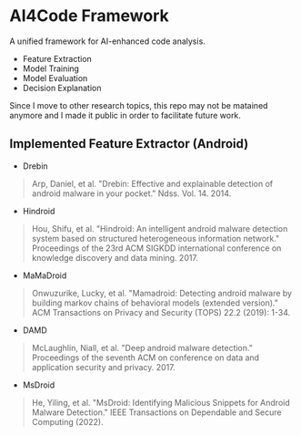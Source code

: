 # AI4Code Framework
 A unified framework for AI-enhanced code analysis.
 - Feature Extraction
 - Model Training
 - Model Evaluation
 - Decision Explanation
 
Since I move to other research topics, this repo may not be matained anymore and I made it public in order to facilitate future work.
## Implemented Feature Extractor (Android)
- Drebin
> Arp, Daniel, et al. "Drebin: Effective and explainable detection of android malware in your pocket." Ndss. Vol. 14. 2014.
- Hindroid
> Hou, Shifu, et al. "Hindroid: An intelligent android malware detection system based on structured heterogeneous information network." Proceedings of the 23rd ACM SIGKDD international conference on knowledge discovery and data mining. 2017.
- MaMaDroid
> Onwuzurike, Lucky, et al. "Mamadroid: Detecting android malware by building markov chains of behavioral models (extended version)." ACM Transactions on Privacy and Security (TOPS) 22.2 (2019): 1-34.
- DAMD
> McLaughlin, Niall, et al. "Deep android malware detection." Proceedings of the seventh ACM on conference on data and application security and privacy. 2017.
- MsDroid
> He, Yiling, et al. "MsDroid: Identifying Malicious Snippets for Android Malware Detection." IEEE Transactions on Dependable and Secure Computing (2022).
